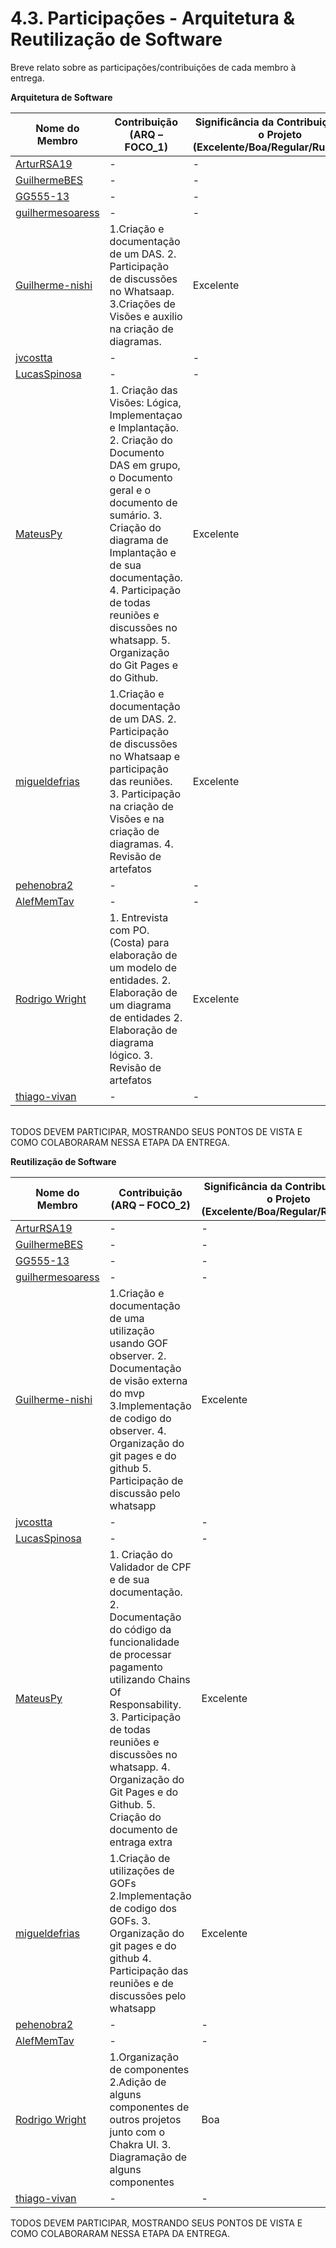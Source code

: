 # 4.3. Participações - Arquitetura & Reutilização de Software

Breve relato sobre as participações/contribuições de cada membro à entrega.

**Arquitetura de Software**
<br/>


|Nome do Membro | Contribuição (ARQ – FOCO_1) | Significância da Contribuição para o Projeto (Excelente/Boa/Regular/Ruim/Nula) |
| ----- | ----- | ----- |
| [ArturRSA19](https://github.com/ArturRSA19) |-| -|
| [GuilhermeBES](https://github.com/GuilhermeBES) | -| - |
| [GG555-13](https://github.com/GG555-13) |  - | - |
| [guilhermesoaress](https://github.com/guilhermesoaress) |  - | - |
| [Guilherme-nishi](https://github.com/Guilherme-nishi) |1.Criação e documentação de um DAS. 2. Participação de discussões no Whatsaap. 3.Criações de Visões e auxilio na criação de diagramas.| Excelente |
| [jvcostta](https://github.com/jvcostta) | -| -|
| [LucasSpinosa](https://github.com/LucasSpinosa) |  - | - |
| [MateusPy](https://github.com/MateusPy) | 1. Criação das Visões: Lógica, Implementaçao e Implantação. 2. Criação do Documento DAS em grupo, o Documento geral e o documento de sumário. 3. Criação do diagrama de Implantação e de sua documentação. 4. Participação de todas reuniões e discussões no whatsapp. 5. Organização do Git Pages e do Github.| Excelente |
| [migueldefrias](https://github.com/migueldefrias) | 1.Criação e documentação de um DAS. 2. Participação de discussões no Whatsaap e participação das reuniões. 3. Participação na criação de Visões e na criação de diagramas. 4. Revisão de artefatos | Excelente |
| [pehenobra2](https://github.com/pehenobra2) |- | - |
| [AlefMemTav](https://github.com/AlefMemTav) | - | - |
| [Rodrigo Wright](https://github.com/RodrigoWright) | 1. Entrevista com PO. (Costa) para elaboração de um modelo de entidades. 2. Elaboração de um diagrama de entidades 2. Elaboração de diagrama lógico. 3. Revisão de artefatos | Excelente |
| [thiago-vivan](https://github.com/thiago-vivan) |- | - |

<br/>
TODOS DEVEM PARTICIPAR, MOSTRANDO SEUS PONTOS DE VISTA E COMO COLABORARAM NESSA ETAPA DA ENTREGA.


**Reutilização de Software**

|Nome do Membro | Contribuição (ARQ – FOCO_2) | Significância da Contribuição para o Projeto (Excelente/Boa/Regular/Ruim/Nula) |
| ----- | ----- | ----- |
| [ArturRSA19](https://github.com/ArturRSA19) |-| -|
| [GuilhermeBES](https://github.com/GuilhermeBES) | -| - |
| [GG555-13](https://github.com/GG555-13) |  - | - |
| [guilhermesoaress](https://github.com/guilhermesoaress) |  - | - |
| [Guilherme-nishi](https://github.com/Guilherme-nishi) |1.Criação e documentação de uma utilização usando GOF observer. 2. Documentação de visão externa do mvp 3.Implementação de codigo do observer. 4. Organização do git pages e do github 5. Participação de discussão pelo whatsapp | Excelente |
| [jvcostta](https://github.com/jvcostta) | -| -|
| [LucasSpinosa](https://github.com/LucasSpinosa) |  - | - |
| [MateusPy](https://github.com/MateusPy) | 1. Criação do Validador de CPF e de sua documentação. 2. Documentação do código da funcionalidade de processar pagamento utilizando Chains Of Responsability. 3. Participação de todas reuniões e discussões no whatsapp. 4. Organização do Git Pages e do Github. 5. Criação do documento de entraga extra | Excelente |
| [migueldefrias](https://github.com/migueldefrias) | 1.Criação de utilizações de GOFs 2.Implementação de codigo dos GOFs. 3. Organização do git pages e do github 4. Participação das reuniões e de discussões pelo whatsapp | Excelente |
| [pehenobra2](https://github.com/pehenobra2) |- | - |
| [AlefMemTav](https://github.com/AlefMemTav) | - | - |
| [Rodrigo Wright](https://github.com/RodrigoWright) | 1.Organização de componentes 2.Adição de alguns componentes de outros projetos junto com o Chakra UI. 3. Diagramação de alguns componentes | Boa |
| [thiago-vivan](https://github.com/thiago-vivan) |- | - |

TODOS DEVEM PARTICIPAR, MOSTRANDO SEUS PONTOS DE VISTA E COMO COLABORARAM NESSA ETAPA DA ENTREGA.
